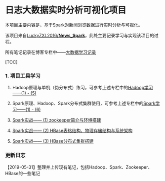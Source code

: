 # 日志大数据实时分析可视化项目

本项目主要内容是，基于Spark对新闻浏览数据进行实时分析与可视化。

该项目来自[LuckyZXL2016/**News_Spark**](<https://github.com/LuckyZXL2016/News_Spark>)，此处主要记录学习与实现该项目的过程。

所有笔记记录在博客专栏中——[大数据学习记录](https://blog.csdn.net/qq_36153312/column/info/36393)

[TOC]

### 1. 项目工具学习

1. Hadoop原理与单机（伪分布式）练习，可参考上述专栏中的[Hadoop学习——(1) - (5)](https://blog.csdn.net/qq_36153312/column/info/36393)

2. Spark原理、Hadoop、Spark分布式集群使用，可参考上述专栏中的[Spark学习——(1) - (6)](https://blog.csdn.net/qq_36153312/column/info/36393)

3. [Spark实战—— (1) zookeeper简介与环境搭建](https://blog.csdn.net/qq_36153312/article/details/90636272)
4. [Spark实战—— (2) HBase表格结构、物理存储结构与系统架构](https://blog.csdn.net/qq_36153312/article/details/90704549)
5. [Spark实战—— (3) HBase分布式集群搭建](https://blog.csdn.net/qq_36153312/article/details/90715774)



### 更新日志

【2019-05-31】整理并上传现有笔记，包括Hadoop、Spark、Zookeeper、HBase的一些笔记

